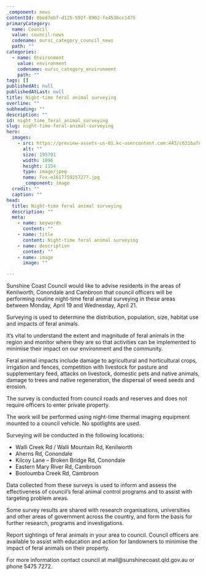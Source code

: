 ```yaml
---
_component: news
contentId: 0bed7ebf-d125-592f-8902-fe4530cc1475
primaryCategory:
  name: Council
  value: council-news
  codename: oursc_category_council_news
  path: ""
categories:
  - name: Environment
    value: environment
    codename: oursc_category_environment
    path: ""
tags: []
publishedAt: null
publishedAtLast: null
title: Night-time feral animal surveying
overline: ""
subheading: ""
description: ""
id: night_time_feral_animal_surveying
slug: night-time-feral-animal-surveying
hero:
  images:
    - src: https://preview-assets-us-01.kc-usercontent.com:443/c631baf8-1b46-001f-580c-d0001b68b4a8/00d8c3ac-b746-4cf8-9006-238b145691be/Fox-e1617759257277.jpg
      alt: ""
      size: 195701
      width: 1096
      height: 1154
      type: image/jpeg
      name: Fox-e1617759257277.jpg
      _component: image
  credit: ""
  caption: ""
head:
  title: Night-time feral animal surveying
  description: ""
  meta:
    - name: keywords
      content: ""
    - name: title
      content: Night-time feral animal surveying
    - name: description
      content: ""
    - name: image
      image: ""

---
```

Sunshine Coast Council would like to advise residents in the areas of Kenilworth, Conondale and Cambroon that council officers will be performing routine night-time feral animal surveying in these areas between Monday, April 19 and Wednesday, April 21.

Surveying is used to determine the distribution, population, size, habitat use and impacts of feral animals.

It’s vital to understand the extent and magnitude of feral animals in the region and monitor where they are so that activities can be implemented to minimise their impact on our environment and the community.

Feral animal impacts include damage to agricultural and horticultural crops, irrigation and fences, competition with livestock for pasture and supplementary feed, attacks on livestock, domestic pets and native animals, damage to trees and native regeneration, the dispersal of weed seeds and erosion.

The survey is conducted from council roads and reserves and does not require officers to enter private property.

The work will be performed using night-time thermal imaging equipment mounted to a council vehicle. No spotlights are used.

Surveying will be conducted in the following locations:

*   Walli Creek Rd / Walli Mountain Rd, Kenilworth
*   Aherns Rd, Conondale
*   Kilcoy Lane – Broken Bridge Rd, Conondale
*   Eastern Mary River Rd, Cambroon
*   Booloumba Creek Rd, Cambroon

Data collected from these surveys is used to inform and assess the effectiveness of council’s feral animal control programs and to assist with targeting problem areas.

Some survey results are shared with research organisations, universities and other areas of government across the country, and form the basis for further research, programs and investigations.

Report sightings of feral animals in your area to council. Council officers are available to assist with education and action for landowners to minimise the impact of feral animals on their property.

For more information contact council at mail\@sunshinecoast.qld.gov.au or phone 5475 7272.
